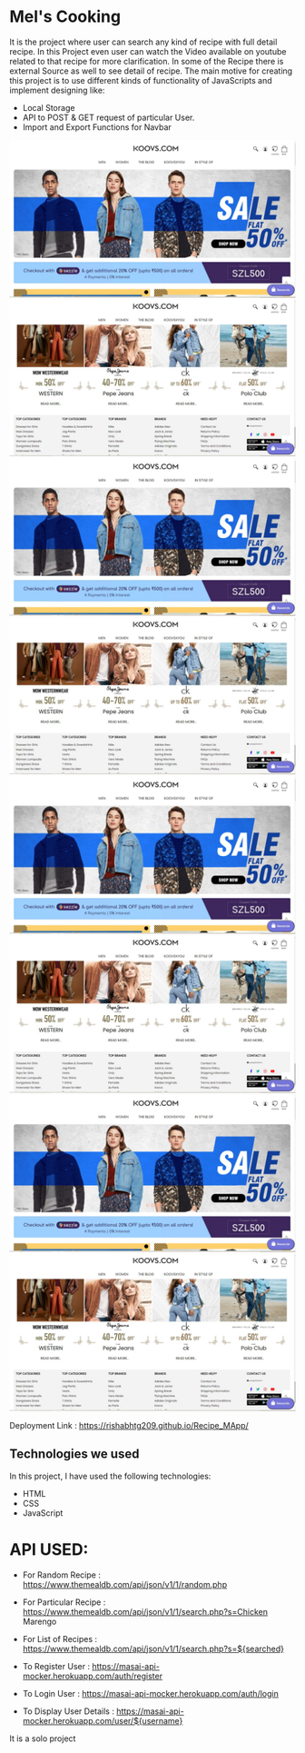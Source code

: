 # Mel's Cooking

It is the project where user can search any kind of recipe with full detail recipe. In this Project even user can watch the Video available on youtube related to that recipe for
more clarification. In some of the Recipe there is external Source as well to see detail of recipe. 
The main motive for creating this project is to use different kinds of functionality of JavaScripts and implement designing like:
- Local Storage
- API to POST & GET request of particular User.
- Import and Export Functions for Navbar

![alt text](https://github.com/RishabhTG209/KOOVS_Clone/blob/main/Screenshots/Koovs1.JPG?raw=true)
![alt text](https://github.com/RishabhTG209/KOOVS_Clone/blob/main/Screenshots/koovs2.JPG?raw=true)
![alt text](https://github.com/RishabhTG209/KOOVS_Clone/blob/main/Screenshots/Koovs1.JPG?raw=true)
![alt text](https://github.com/RishabhTG209/KOOVS_Clone/blob/main/Screenshots/koovs2.JPG?raw=true)
![alt text](https://github.com/RishabhTG209/KOOVS_Clone/blob/main/Screenshots/Koovs1.JPG?raw=true)
![alt text](https://github.com/RishabhTG209/KOOVS_Clone/blob/main/Screenshots/koovs2.JPG?raw=true)
![alt text](https://github.com/RishabhTG209/KOOVS_Clone/blob/main/Screenshots/Koovs1.JPG?raw=true)
![alt text](https://github.com/RishabhTG209/KOOVS_Clone/blob/main/Screenshots/koovs2.JPG?raw=true)

Deployment Link : https://rishabhtg209.github.io/Recipe_MApp/

## Technologies we used

In this project, I have used the following technologies:

- HTML
- CSS
- JavaScript

# API USED:

- For Random Recipe : https://www.themealdb.com/api/json/v1/1/random.php
- For Particular Recipe : https://www.themealdb.com/api/json/v1/1/search.php?s=Chicken Marengo
- For List of Recipes : https://www.themealdb.com/api/json/v1/1/search.php?s=${searched}

- To Register User : https://masai-api-mocker.herokuapp.com/auth/register
- To Login User : https://masai-api-mocker.herokuapp.com/auth/login
- To Display User Details : https://masai-api-mocker.herokuapp.com/user/${username}

It is a solo project
